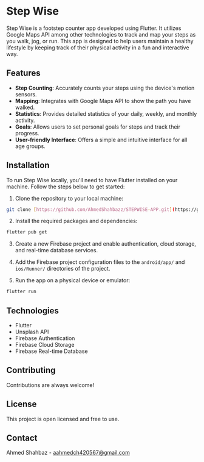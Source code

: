 # Step Wise

Step Wise is a footstep counter app developed using Flutter. It utilizes Google Maps API among other technologies to track and map your steps as you walk, jog, or run. This app is designed to help users maintain a healthy lifestyle by keeping track of their physical activity in a fun and interactive way.

## Features

- **Step Counting**: Accurately counts your steps using the device's motion sensors.
- **Mapping**: Integrates with Google Maps API to show the path you have walked.
- **Statistics**: Provides detailed statistics of your daily, weekly, and monthly activity.
- **Goals**: Allows users to set personal goals for steps and track their progress.
- **User-friendly Interface**: Offers a simple and intuitive interface for all age groups.


## Installation

To run Step Wise locally, you'll need to have Flutter installed on your machine. Follow the steps below to get started:

1. Clone the repository to your local machine:
```bash
git clone [https://github.com/AhmedShahbazz/STEPWISE-APP.git](https://github.com/AhmedShahbazz/STEPWISE-APP.git)
```

2. Install the required packages and dependencies:
```bash
flutter pub get
```

3. Create a new Firebase project and enable authentication, cloud storage, and real-time database services.

4. Add the Firebase project configuration files to the `android/app/` and `ios/Runner/` directories of the project.

5. Run the app on a physical device or emulator:
```bash
flutter run
```

## Technologies
- Flutter
- Unsplash API
- Firebase Authentication
- Firebase Cloud Storage
- Firebase Real-time Database

## Contributing
Contributions are always welcome! 

## License
This project is open licensed and free to use.

## Contact
Ahmed Shahbaz - aahmedch420567@gmail.com

